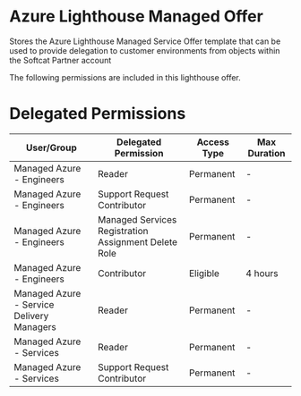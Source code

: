 # Azure Lighthouse Managed Offer
Stores the Azure Lighthouse Managed Service Offer template that can be used to provide delegation to customer environments from objects within the Softcat Partner account

The following permissions are included in this lighthouse offer.

# Delegated Permissions

| User/Group                                | Delegated Permission                                 | Access Type | Max Duration |
| ----------------------------------------- | ---------------------------------------------------- | ----------- | ------------ |
| Managed Azure - Engineers                 | Reader                                               | Permanent   | -            |
| Managed Azure - Engineers                 | Support Request Contributor                          | Permanent   | -            |
| Managed Azure - Engineers                 | Managed Services Registration Assignment Delete Role | Permanent   | -            |
| Managed Azure - Engineers                 | Contributor                                          | Eligible    | 4 hours      |
| Managed Azure - Service Delivery Managers | Reader                                               | Permanent   | -            |
| Managed Azure - Services                  | Reader                                               | Permanent   | -            |
| Managed Azure - Services                  | Support Request Contributor                          | Permanent   | -            |
